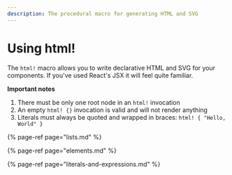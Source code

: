 ```yaml
---
description: The procedural macro for generating HTML and SVG
---
```


# Using html!

The `html!` macro allows you to write declarative HTML and SVG for your components. If you've used React's JSX it will feel quite familiar.

**Important notes**

1. There must be only one root node in an `html!` invocation
2. An empty `html! {}` invocation is valid and will not render anything
3. Literals must always be quoted and wrapped in braces: `html! { "Hello, World" }`

{% page-ref page="lists.md" %}

{% page-ref page="elements.md" %}

{% page-ref page="literals-and-expressions.md" %}

